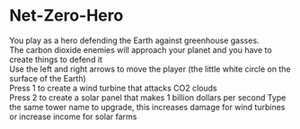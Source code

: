# Net-Zero-Hero  
You play as a hero defending the Earth against greenhouse gasses.  
The carbon dioxide enemies will approach your planet and you have to create things to defend it  
Use the left and right arrows to move the player (the little white circle on the surface of the Earth)  
Press 1 to create a wind turbine that attacks CO2 clouds  
Press 2 to create a solar panel that makes 1 billion dollars per second
Type the same tower name to upgrade, 
    this increases damage for wind turbines
    or increase income for solar farms